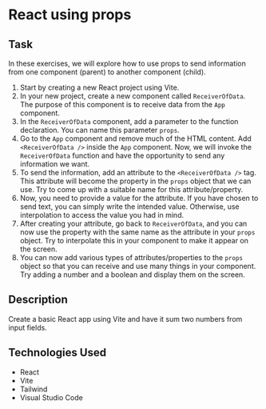 # React using props

## Task
In these exercises, we will explore how to use props to send information from one component (parent) to another component (child).

1. Start by creating a new React project using Vite.
2. In your new project, create a new component called `ReceiverOfData`. The purpose of this component is to receive data from the `App` component.
3. In the `ReceiverOfData` component, add a parameter to the function declaration. You can name this parameter `props`.
4. Go to the `App` component and remove much of the HTML content. Add `<ReceiverOfData />` inside the `App` component. Now, we will invoke the `ReceiverOfData` function and have the opportunity to send any information we want.
5. To send the information, add an attribute to the `<ReceiverOfData />` tag. This attribute will become the property in the `props` object that we can use. Try to come up with a suitable name for this attribute/property.
6. Now, you need to provide a value for the attribute. If you have chosen to send text, you can simply write the intended value. Otherwise, use interpolation to access the value you had in mind.
7. After creating your attribute, go back to `ReceiverOfData`, and you can now use the property with the same name as the attribute in your `props` object. Try to interpolate this in your component to make it appear on the screen.
8. You can now add various types of attributes/properties to the `props` object so that you can receive and use many things in your component. Try adding a number and a boolean and display them on the screen.

## Description

Create a basic React app using Vite and have it sum two numbers from input fields.

## Technologies Used

- React
- Vite
- Tailwind
- Visual Studio Code


